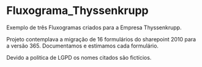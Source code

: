 # Fluxograma_Thyssenkrupp
Exemplo de três Fluxogramas criados para a Empresa Thyssenkrupp.

Projeto contemplava a migração de 16 formulários do sharepoint 2010 para a versão 365. Documentamos e estimamos cada formulário.

Devido a politica de LGPD os nomes citados são fictícios.
